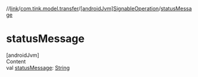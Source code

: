 //[link](../../index.md)/[com.tink.model.transfer](../index.md)/[[androidJvm]SignableOperation](index.md)/[statusMessage](status-message.md)



# statusMessage  
[androidJvm]  
Content  
val [statusMessage](status-message.md): [String](https://kotlinlang.org/api/latest/jvm/stdlib/kotlin/-string/index.html)  



